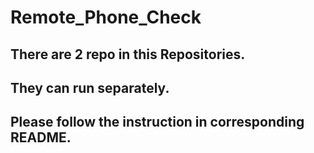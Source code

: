 # Remote_Phone_Check
## There are 2 repo in this Repositories. 
## They can run separately.
## Please follow the instruction in corresponding README. 
